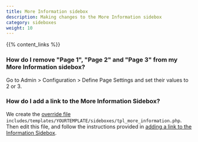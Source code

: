 ```yaml
---
title: More Information sidebox 
description: Making changes to the More Information sidebox 
category: sideboxes
weight: 10
---
```


{{% content_links %}}

 ### How do I remove "Page 1", "Page 2" and "Page 3" from my More Information sidebox?
 Go to Admin > Configuration > Define Page Settings and set their values to 2 or 3.


### How do I add a link to the More Information Sidebox? 

We create the [override file](/user/first_steps/overrides/) `includes/templates/YOURTEMPLATE/sideboxes/tpl_more_information.php`.  Then edit this file, and follow the instructions provided in [adding a link to the Information Sidebox](/user/sideboxes/add_link_information_sidebox/). 

